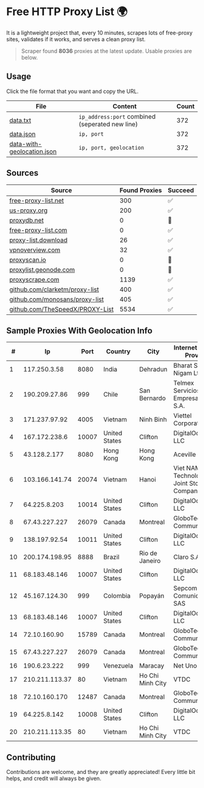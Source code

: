 
# Free HTTP Proxy List 🌍

It is a lightweight project that, every 10 minutes, scrapes lots of free-proxy sites, validates if it works, and serves a clean proxy list.


> Scraper found **8036** proxies at the latest update. Usable proxies are below.

## Usage

Click the file format that you want and copy the URL.


|File|Content|Count|
|----|-------|-----|
|[data.txt](https://raw.githubusercontent.com/themiralay/Proxy-List-World/master/data.txt)|`ip_address:port` combined (seperated new line)|372|
|[data.json](https://raw.githubusercontent.com/themiralay/Proxy-List-World/master/data.json)|`ip, port`|372|
|[data-with-geolocation.json](https://raw.githubusercontent.com/themiralay/Proxy-List-World/master/data-with-geolocation.json)|`ip, port, geolocation`|372|

## Sources

|Source|Found Proxies|Succeed|
|------|-------------|-------|
|[free-proxy-list.net](https://free-proxy-list.net)|300|✅|
|[us-proxy.org](https://www.us-proxy.org)|200|✅|
|[proxydb.net](http://proxydb.net)|0|🚫|
|[free-proxy-list.com](https://free-proxy-list.com/?page=&port=&type%5B%5D=http&type%5B%5D=https&up_time=0&search=Search)|0|✅|
|[proxy-list.download](https://www.proxy-list.download/HTTP)|26|✅|
|[vpnoverview.com](https://vpnoverview.com/privacy/anonymous-browsing/free-proxy-servers)|32|✅|
|[proxyscan.io](https://www.proxyscan.io)|0|🚫|
|[proxylist.geonode.com](https://proxylist.geonode.com/api/proxy-list?limit=300&page=1&sort_by=lastChecked&sort_type=desc&protocols=http,https)|0|🚫|
|[proxyscrape.com](https://api.proxyscrape.com/v2/?request=displayproxies&protocol=http&timeout=10000&country=all&ssl=all&anonymity=all)|1139|✅|
|[github.com/clarketm/proxy-list](https://raw.githubusercontent.com/clarketm/proxy-list/master/proxy-list-raw.txt)|400|✅|
|[github.com/monosans/proxy-list](https://raw.githubusercontent.com/monosans/proxy-list/main/proxies/http.txt)|405|✅|
|[github.com/TheSpeedX/PROXY-List](https://raw.githubusercontent.com/TheSpeedX/PROXY-List/master/http.txt)|5534|✅|


## Sample Proxies With Geolocation Info

|#|Ip|Port|Country|City|Internet Service Provider|
|-|--|----|-------|----|-------------------------|
|1|117.250.3.58|8080|India|Dehradun|Bharat Sanchar Nigam Ltd|
|2|190.209.27.86|999|Chile|San Bernardo|Telmex Servicios Empresariales S.A.|
|3|171.237.97.92|4005|Vietnam|Ninh Binh|Viettel Corporation|
|4|167.172.238.6|10007|United States|Clifton|DigitalOcean, LLC|
|5|43.128.2.177|8080|Hong Kong|Hong Kong|Aceville Pte.ltd|
|6|103.166.141.74|20074|Vietnam|Hanoi|Viet NAM Cloud Technology Joint Stock Company|
|7|64.225.8.203|10014|United States|Clifton|DigitalOcean, LLC|
|8|67.43.227.227|26079|Canada|Montreal|GloboTech Communications|
|9|138.197.92.54|10011|United States|Clifton|DigitalOcean, LLC|
|10|200.174.198.95|8888|Brazil|Rio de Janeiro|Claro S.A|
|11|68.183.48.146|10007|United States|Clifton|DigitalOcean, LLC|
|12|45.167.124.30|999|Colombia|Popayán|Sepcom Comunicaciones SAS|
|13|68.183.48.146|10007|United States|Clifton|DigitalOcean, LLC|
|14|72.10.160.90|15789|Canada|Montreal|GloboTech Communications|
|15|67.43.227.227|26079|Canada|Montreal|GloboTech Communications|
|16|190.6.23.222|999|Venezuela|Maracay|Net Uno|
|17|210.211.113.37|80|Vietnam|Ho Chi Minh City|VTDC|
|18|72.10.160.170|12487|Canada|Montreal|GloboTech Communications|
|19|64.225.8.142|10008|United States|Clifton|DigitalOcean, LLC|
|20|210.211.113.35|80|Vietnam|Ho Chi Minh City|VTDC|



## Contributing

Contributions are welcome, and they are greatly appreciated! Every
little bit helps, and credit will always be given.

